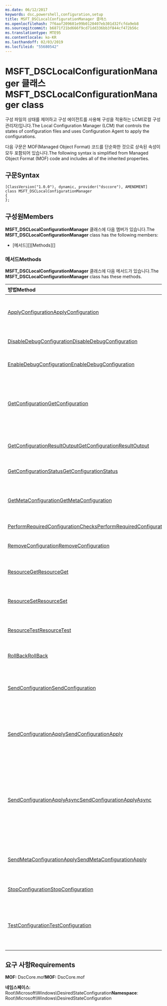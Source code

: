 ```yaml
---
ms.date: 06/12/2017
keywords: dsc,powershell,configuration,setup
title: MSFT_DSCLocalConfigurationManager 클래스
ms.openlocfilehash: 7f6aaf209601e99b0120407eb301d32fcfda9eb8
ms.sourcegitcommit: b6871f21bd666f9cd71dd336bb3f844cf472b56c
ms.translationtype: MTE95
ms.contentlocale: ko-KR
ms.lasthandoff: 02/03/2019
ms.locfileid: "55680542"
---
```

# <a name="msftdsclocalconfigurationmanager-class"></a><span data-ttu-id="b0728-103">MSFT_DSCLocalConfigurationManager 클래스</span><span class="sxs-lookup"><span data-stu-id="b0728-103">MSFT_DSCLocalConfigurationManager class</span></span>

<span data-ttu-id="b0728-104">구성 파일의 상태를 제어하고 구성 에이전트를 사용해 구성을 적용하는 LCM(로컬 구성 관리자)입니다.</span><span class="sxs-lookup"><span data-stu-id="b0728-104">The Local Configuration Manager (LCM) that controls the states of configuration files and uses Configuration Agent to apply the configurations.</span></span>

<span data-ttu-id="b0728-105">다음 구문은 MOF(Managed Object Format) 코드를 단순화한 것으로 상속된 속성이 모두 포함되어 있습니다.</span><span class="sxs-lookup"><span data-stu-id="b0728-105">The following syntax is simplified from Managed Object Format (MOF) code and includes all of the inherited properties.</span></span>

## <a name="syntax"></a><span data-ttu-id="b0728-106">구문</span><span class="sxs-lookup"><span data-stu-id="b0728-106">Syntax</span></span>

```
[ClassVersion("1.0.0"), dynamic, provider("dsccore"), AMENDMENT]
class MSFT_DSCLocalConfigurationManager
{
};
```

## <a name="members"></a><span data-ttu-id="b0728-107">구성원</span><span class="sxs-lookup"><span data-stu-id="b0728-107">Members</span></span>

<span data-ttu-id="b0728-108">**MSFT_DSCLocalConfigurationManager** 클래스에 다음 멤버가 있습니다.</span><span class="sxs-lookup"><span data-stu-id="b0728-108">The **MSFT_DSCLocalConfigurationManager** class has the following members:</span></span>

- <span data-ttu-id="b0728-109">[메서드][]</span><span class="sxs-lookup"><span data-stu-id="b0728-109">[Methods][]</span></span>

### <a name="methods"></a><span data-ttu-id="b0728-110">메서드</span><span class="sxs-lookup"><span data-stu-id="b0728-110">Methods</span></span>

<span data-ttu-id="b0728-111">**MSFT_DSCLocalConfigurationManager** 클래스에 다음 메서드가 있습니다.</span><span class="sxs-lookup"><span data-stu-id="b0728-111">The **MSFT_DSCLocalConfigurationManager** class has these methods.</span></span>

|<span data-ttu-id="b0728-112">방법</span><span class="sxs-lookup"><span data-stu-id="b0728-112">Method</span></span> |<span data-ttu-id="b0728-113">설명</span><span class="sxs-lookup"><span data-stu-id="b0728-113">Description</span></span> |
|:--- |:---|
| [<span data-ttu-id="b0728-114">ApplyConfiguration</span><span class="sxs-lookup"><span data-stu-id="b0728-114">ApplyConfiguration</span></span>](msft-dsclocalconfigurationmanager-applyconfiguration.md)| <span data-ttu-id="b0728-115">구성 에이전트를 사용해 보류 중인 구성을 적용합니다.</span><span class="sxs-lookup"><span data-stu-id="b0728-115">Uses the Configuration Agent to apply the configuration that is pending.</span></span>|
| [<span data-ttu-id="b0728-116">DisableDebugConfiguration</span><span class="sxs-lookup"><span data-stu-id="b0728-116">DisableDebugConfiguration</span></span>](msft-dsclocalconfigurationmanager-disabledebugconfiguration.md)| <span data-ttu-id="b0728-117">DSC 리소스 디버깅을 사용하지 않도록 설정합니다.</span><span class="sxs-lookup"><span data-stu-id="b0728-117">Disables DSC resource debugging.</span></span>|
| [<span data-ttu-id="b0728-118">EnableDebugConfiguration</span><span class="sxs-lookup"><span data-stu-id="b0728-118">EnableDebugConfiguration</span></span>](msft-dsclocalconfigurationmanager-enabledebugconfiguration.md)| <span data-ttu-id="b0728-119">DSC 리소스 디버깅을 사용하도록 설정합니다.</span><span class="sxs-lookup"><span data-stu-id="b0728-119">Enables DSC resource debugging.</span></span>|
| [<span data-ttu-id="b0728-120">GetConfiguration</span><span class="sxs-lookup"><span data-stu-id="b0728-120">GetConfiguration</span></span>](msft-dsclocalconfigurationmanager-getconfiguration.md)| <span data-ttu-id="b0728-121">구성 문서를 관리 노드로 보내고, 구성 에이전트의 **Get** 메서드를 사용해 구성을 적용합니다.</span><span class="sxs-lookup"><span data-stu-id="b0728-121">Sends the configuration document to the managed node and uses the **Get** method of the Configuration Agent to apply the configuration.</span></span>|
| [<span data-ttu-id="b0728-122">GetConfigurationResultOutput</span><span class="sxs-lookup"><span data-stu-id="b0728-122">GetConfigurationResultOutput</span></span>](msft-dsclocalconfigurationmanager-getconfigurationresultoutput.md)| <span data-ttu-id="b0728-123">특정 작업과 관련된 구성 에이전트 출력을 가져옵니다.</span><span class="sxs-lookup"><span data-stu-id="b0728-123">Gets the Configuration Agent output relating to a specific job.</span></span>|
| [<span data-ttu-id="b0728-124">GetConfigurationStatus</span><span class="sxs-lookup"><span data-stu-id="b0728-124">GetConfigurationStatus</span></span>](msft-dsclocalconfigurationmanager-getconfigurationstatus.md)| <span data-ttu-id="b0728-125">구성 상태 기록을 가져옵니다.</span><span class="sxs-lookup"><span data-stu-id="b0728-125">Get the configuration status history.</span></span>|
| [<span data-ttu-id="b0728-126">GetMetaConfiguration</span><span class="sxs-lookup"><span data-stu-id="b0728-126">GetMetaConfiguration</span></span>](msft-dsclocalconfigurationmanager-getmetaconfiguration.md)| <span data-ttu-id="b0728-127">구성 에이전트를 제어하는 데 사용되는 LCM 설정을 가져옵니다.</span><span class="sxs-lookup"><span data-stu-id="b0728-127">Gets the LCM settings that are used to control Configuration Agent.</span></span>|
| [<span data-ttu-id="b0728-128">PerformRequiredConfigurationChecks</span><span class="sxs-lookup"><span data-stu-id="b0728-128">PerformRequiredConfigurationChecks</span></span>](msft-dsclocalconfigurationmanager-performrequiredconfigurationchecks.md)| <span data-ttu-id="b0728-129">일관성 확인을 시작합니다.</span><span class="sxs-lookup"><span data-stu-id="b0728-129">Starts the consistency check.</span></span>|
| [<span data-ttu-id="b0728-130">RemoveConfiguration</span><span class="sxs-lookup"><span data-stu-id="b0728-130">RemoveConfiguration</span></span>](msft-dsclocalconfigurationmanager-removeconfiguration.md)| <span data-ttu-id="b0728-131">구성 파일을 제거합니다.</span><span class="sxs-lookup"><span data-stu-id="b0728-131">Removes the configuration files.</span></span>|
| [<span data-ttu-id="b0728-132">ResourceGet</span><span class="sxs-lookup"><span data-stu-id="b0728-132">ResourceGet</span></span>](msft-dsclocalconfigurationmanager-resourceget.md)| <span data-ttu-id="b0728-133">DSC 리소스의 **Get** 메서드를 직접 호출합니다.</span><span class="sxs-lookup"><span data-stu-id="b0728-133">Directly calls the **Get** method of a DSC resource.</span></span>|
| [<span data-ttu-id="b0728-134">ResourceSet</span><span class="sxs-lookup"><span data-stu-id="b0728-134">ResourceSet</span></span>](msft-dsclocalconfigurationmanager-resourceset.md)| <span data-ttu-id="b0728-135">DSC 리소스의 **Set** 메서드를 직접 호출합니다.</span><span class="sxs-lookup"><span data-stu-id="b0728-135">Directly calls the **Set** method of a DSC resource.</span></span>|
| [<span data-ttu-id="b0728-136">ResourceTest</span><span class="sxs-lookup"><span data-stu-id="b0728-136">ResourceTest</span></span>](msft-dsclocalconfigurationmanager-resourcetest.md)| <span data-ttu-id="b0728-137">DSC 리소스의 **Test** 메서드를 직접 호출합니다.</span><span class="sxs-lookup"><span data-stu-id="b0728-137">Directly calls the **Test** method of a DSC resource.</span></span>|
| [<span data-ttu-id="b0728-138">RollBack</span><span class="sxs-lookup"><span data-stu-id="b0728-138">RollBack</span></span>](msft-dsclocalconfigurationmanager-rollback.md)| <span data-ttu-id="b0728-139">이전 구성으로 롤백합니다.</span><span class="sxs-lookup"><span data-stu-id="b0728-139">Rolls back to a previous configuration.</span></span>|
| [<span data-ttu-id="b0728-140">SendConfiguration</span><span class="sxs-lookup"><span data-stu-id="b0728-140">SendConfiguration</span></span>](msft-dsclocalconfigurationmanager-sendconfiguration.md)| <span data-ttu-id="b0728-141">구성 문서를 관리 노드로 보내고 보류 중인 변경으로 저장합니다.</span><span class="sxs-lookup"><span data-stu-id="b0728-141">Sends the configuration document to the managed node and saves it as a pending change.</span></span>|
| [<span data-ttu-id="b0728-142">SendConfigurationApply</span><span class="sxs-lookup"><span data-stu-id="b0728-142">SendConfigurationApply</span></span>](msft-dsclocalconfigurationmanager-sendconfigurationapply.md)| <span data-ttu-id="b0728-143">구성 문서를 관리 노드로 보내고, 구성 에이전트를 사용해 구성을 적용합니다.</span><span class="sxs-lookup"><span data-stu-id="b0728-143">Sends the configuration document to the managed node and uses the Configuration Agent to apply the configuration.</span></span>|
| [<span data-ttu-id="b0728-144">SendConfigurationApplyAsync</span><span class="sxs-lookup"><span data-stu-id="b0728-144">SendConfigurationApplyAsync</span></span>](msft-dsclocalconfigurationmanager-sendconfigurationapplyasync.md)| <span data-ttu-id="b0728-145">구성 문서를 관리 노드로 보내고, 구성 에이전트를 사용해 구성을 적용합니다.</span><span class="sxs-lookup"><span data-stu-id="b0728-145">Send the configuration document to the managed node and start using the Configuration Agent to apply the configuration.</span></span> <span data-ttu-id="b0728-146">GetConfigurationResultOutput을 사용해 결과 출력을 검색합니다.</span><span class="sxs-lookup"><span data-stu-id="b0728-146">Use GetConfigurationResultOutput to retrieve result output.</span></span>|
| [<span data-ttu-id="b0728-147">SendMetaConfigurationApply</span><span class="sxs-lookup"><span data-stu-id="b0728-147">SendMetaConfigurationApply</span></span>](msft-dsclocalconfigurationmanager-sendmetaconfigurationapply.md)| <span data-ttu-id="b0728-148">구성 에이전트를 제어하는 데 사용되는 LCM 설정을 구성합니다.</span><span class="sxs-lookup"><span data-stu-id="b0728-148">Sets the LCM settings that are used to control the Configuration Agent.</span></span>|
| [<span data-ttu-id="b0728-149">StopConfiguration</span><span class="sxs-lookup"><span data-stu-id="b0728-149">StopConfiguration</span></span>](msft-dsclocalconfigurationmanager-stopconfiguration.md)| <span data-ttu-id="b0728-150">진행 중인 구성을 중지합니다.</span><span class="sxs-lookup"><span data-stu-id="b0728-150">Stops the configuration that is in progress.</span></span>|
| [<span data-ttu-id="b0728-151">TestConfiguration</span><span class="sxs-lookup"><span data-stu-id="b0728-151">TestConfiguration</span></span>](msft-dsclocalconfigurationmanager-testconfiguration.md)| <span data-ttu-id="b0728-152">구성 문서를 관리 노드로 보내고, 문서에 대해 현재 구성을 확인합니다.</span><span class="sxs-lookup"><span data-stu-id="b0728-152">Sends the configuration document to the managed node and verifies the current configuration against the document.</span></span>|

## <a name="requirements"></a><span data-ttu-id="b0728-153">요구 사항</span><span class="sxs-lookup"><span data-stu-id="b0728-153">Requirements</span></span>

<span data-ttu-id="b0728-154">**MOF:** DscCore.mof</span><span class="sxs-lookup"><span data-stu-id="b0728-154">**MOF:** DscCore.mof</span></span>

<span data-ttu-id="b0728-155">**네임스페이스**: Root\Microsoft\Windows\DesiredStateConfiguration</span><span class="sxs-lookup"><span data-stu-id="b0728-155">**Namespace**: Root\Microsoft\Windows\DesiredStateConfiguration</span></span>